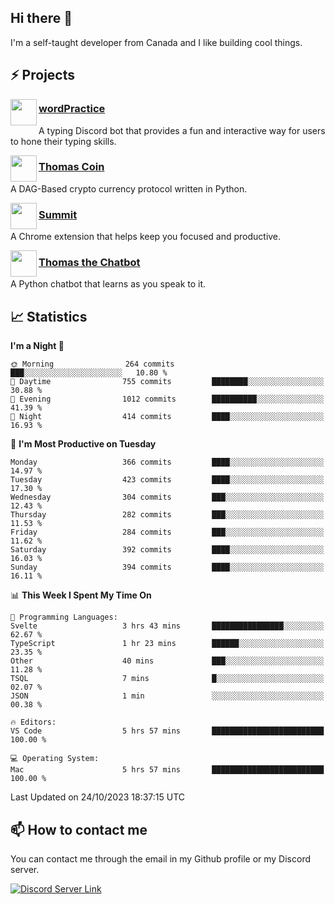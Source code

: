 <h2>Hi there 👋</h2>

<p>I'm a self-taught developer from Canada and I like building cool things.</p>

<h2>⚡ Projects</h2>

<img align="left" src="https://i.imgur.com/BIzs17V.png" width="42" height="42" />
<h3><a target="_blank" href="https://wordpractice.principle.sh/">wordPractice</a></h3>
<p>A typing Discord bot that provides a fun and interactive way for users to hone their typing skills.</p>

<img align="left" src="https://i.imgur.com/4FdQpgN.png" width="42" height="42" />
<h3><a href="https://github.com/principle105/thomas-coin">Thomas Coin</a></h3>
<p>A DAG-Based crypto currency protocol written in Python.</p>

<img align="left" src="https://i.imgur.com/Ly8Atho.png" width="42" height="42" />
<h3><a href="https://summit.sh/">Summit</a></h3>
<p>A Chrome extension that helps keep you focused and productive.</p>

<img align="left" src="https://i.imgur.com/hA9YF2s.png" width="42" height="42" />
<h3><a href="https://github.com/principle105/thomasthechatbot">Thomas the Chatbot</a></h3>
<p>A Python chatbot that learns as you speak to it.</p>

<h2>📈 Statistics</h2>

<!--START_SECTION:waka-->
**I'm a Night 🦉** 

```text
🌞 Morning                264 commits         ███░░░░░░░░░░░░░░░░░░░░░░   10.80 % 
🌆 Daytime                755 commits         ████████░░░░░░░░░░░░░░░░░   30.88 % 
🌃 Evening                1012 commits        ██████████░░░░░░░░░░░░░░░   41.39 % 
🌙 Night                  414 commits         ████░░░░░░░░░░░░░░░░░░░░░   16.93 % 
```
📅 **I'm Most Productive on Tuesday** 

```text
Monday                   366 commits         ████░░░░░░░░░░░░░░░░░░░░░   14.97 % 
Tuesday                  423 commits         ████░░░░░░░░░░░░░░░░░░░░░   17.30 % 
Wednesday                304 commits         ███░░░░░░░░░░░░░░░░░░░░░░   12.43 % 
Thursday                 282 commits         ███░░░░░░░░░░░░░░░░░░░░░░   11.53 % 
Friday                   284 commits         ███░░░░░░░░░░░░░░░░░░░░░░   11.62 % 
Saturday                 392 commits         ████░░░░░░░░░░░░░░░░░░░░░   16.03 % 
Sunday                   394 commits         ████░░░░░░░░░░░░░░░░░░░░░   16.11 % 
```


📊 **This Week I Spent My Time On** 

```text
💬 Programming Languages: 
Svelte                   3 hrs 43 mins       ████████████████░░░░░░░░░   62.67 % 
TypeScript               1 hr 23 mins        ██████░░░░░░░░░░░░░░░░░░░   23.35 % 
Other                    40 mins             ███░░░░░░░░░░░░░░░░░░░░░░   11.28 % 
TSQL                     7 mins              █░░░░░░░░░░░░░░░░░░░░░░░░   02.07 % 
JSON                     1 min               ░░░░░░░░░░░░░░░░░░░░░░░░░   00.38 % 

🔥 Editors: 
VS Code                  5 hrs 57 mins       █████████████████████████   100.00 % 

💻 Operating System: 
Mac                      5 hrs 57 mins       █████████████████████████   100.00 % 
```


 Last Updated on 24/10/2023 18:37:15 UTC
<!--END_SECTION:waka-->

<h2>📫 How to contact me</h2>

You can contact me through the email in my Github profile or my Discord server.

[![Discord Server Link](https://dcbadge.vercel.app/api/server/DHnk46C)](https://discord.gg/DHnk46C)

